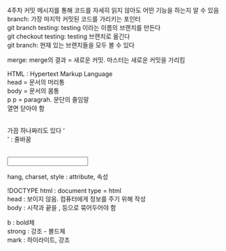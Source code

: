 4주차 
커밋 메시지를 통해 코드를 자세히 읽지 않아도 어떤 기능을 하는지 알 수 있음 <br/>
branch: 가장 마지막 커밋된 코드를 가리키는 포인터<br/>
    git branch testing: testing 이라는 이름의 브랜치를 만든다<br/>
    git checkout testing: testing 브랜치로 옮긴다<br/>
    git branch: 현재 있는 브랜치들을 모두 볼 수 있다<br/>

merge: merge의 결과 = 새로운 커밋. 마스터는 새로운 커밋을 가리킴 <br/>


HTML : Hypertext Markup Language<br/>
head = 문서의 머리통<br/>
body = 문서의 몸통<br/>
p p = paragrah. 문단의 줄임말<br/>
    열면 닫아야 함 </p><br/>
    가끔 하나짜리도 있다 '<br/>' : 줄바꿈 </p><br/>
    <input place holder = "또 이렇게" ><br/>

hang, charset, style : attribute, 속성<br/>

!DOCTYPE html : document type = html<br/>
head : 보이지 않음. 컴퓨터에게 정보를 주기 위해 작성<br/>
body : 시작과 끝을 <head>, <body> 등으로 묶어두어야 함<br/>

b : bold체<br/>
strong : 강조 - 볼드체<br/>
mark : 하이라이트, 강조<br/>

